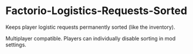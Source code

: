# Factorio-Logistics-Requests-Sorted

Keeps player logistic requests permanently sorted (like the inventory).

Multiplayer compatible. Players can individually disable sorting in mod settings.